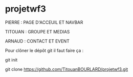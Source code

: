 # projetwf3

PIERRE  : PAGE D'ACCEUIL ET NAVBAR

TITOUAN  :  GROUPE ET MEDIAS

ARNAUD : CONTACT ET EVENT


Pour clôner le dépôt git il faut faire ça : 

git init

git clone https://github.com/TitouanBOURLARD/projetwf3.git


